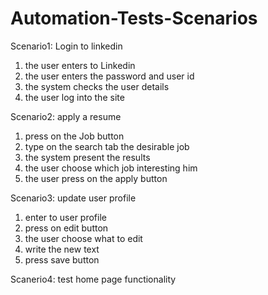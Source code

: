 # Automation-Tests-Scenarios

Scenario1: Login to linkedin 
  1) the user enters to Linkedin 
  2) the user enters the password and user id 
  3) the system checks the user details 
  4) the user log into the site

Scenario2: apply a resume 
  1) press on the Job button 
  2) type on the search tab the desirable job 
  3) the system present the results 
  4) the user choose which job interesting him 
  5) the user press on the apply button

Scenario3: update user profile 
  1) enter to user profile 
  2) press on edit button 
  3) the user choose what to edit 
  4) write the new text 
  5) press save button

Scanerio4: test home page functionality
